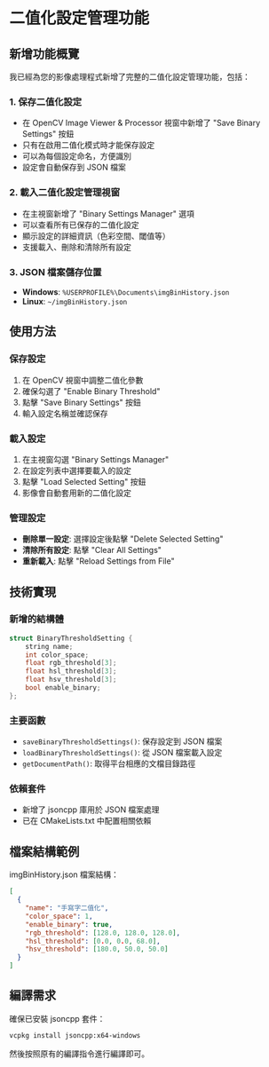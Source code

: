 # 二值化設定管理功能

## 新增功能概覽

我已經為您的影像處理程式新增了完整的二值化設定管理功能，包括：

### 1. 保存二值化設定
- 在 OpenCV Image Viewer & Processor 視窗中新增了 "Save Binary Settings" 按鈕
- 只有在啟用二值化模式時才能保存設定
- 可以為每個設定命名，方便識別
- 設定會自動保存到 JSON 檔案

### 2. 載入二值化設定管理視窗
- 在主視窗新增了 "Binary Settings Manager" 選項
- 可以查看所有已保存的二值化設定
- 顯示設定的詳細資訊（色彩空間、閾值等）
- 支援載入、刪除和清除所有設定

### 3. JSON 檔案儲存位置
- **Windows**: `%USERPROFILE%\Documents\imgBinHistory.json`
- **Linux**: `~/imgBinHistory.json`

## 使用方法

### 保存設定
1. 在 OpenCV 視窗中調整二值化參數
2. 確保勾選了 "Enable Binary Threshold"
3. 點擊 "Save Binary Settings" 按鈕
4. 輸入設定名稱並確認保存

### 載入設定
1. 在主視窗勾選 "Binary Settings Manager"
2. 在設定列表中選擇要載入的設定
3. 點擊 "Load Selected Setting" 按鈕
4. 影像會自動套用新的二值化設定

### 管理設定
- **刪除單一設定**: 選擇設定後點擊 "Delete Selected Setting"
- **清除所有設定**: 點擊 "Clear All Settings"
- **重新載入**: 點擊 "Reload Settings from File"

## 技術實現

### 新增的結構體
```cpp
struct BinaryThresholdSetting {
    string name;
    int color_space;
    float rgb_threshold[3];
    float hsl_threshold[3];
    float hsv_threshold[3];
    bool enable_binary;
};
```

### 主要函數
- `saveBinaryThresholdSettings()`: 保存設定到 JSON 檔案
- `loadBinaryThresholdSettings()`: 從 JSON 檔案載入設定
- `getDocumentPath()`: 取得平台相應的文檔目錄路徑

### 依賴套件
- 新增了 jsoncpp 庫用於 JSON 檔案處理
- 已在 CMakeLists.txt 中配置相關依賴

## 檔案結構範例

imgBinHistory.json 檔案結構：
```json
[
  {
    "name": "手寫字二值化",
    "color_space": 1,
    "enable_binary": true,
    "rgb_threshold": [128.0, 128.0, 128.0],
    "hsl_threshold": [0.0, 0.0, 68.0],
    "hsv_threshold": [180.0, 50.0, 50.0]
  }
]
```

## 編譯需求

確保已安裝 jsoncpp 套件：
```bash
vcpkg install jsoncpp:x64-windows
```

然後按照原有的編譯指令進行編譯即可。
